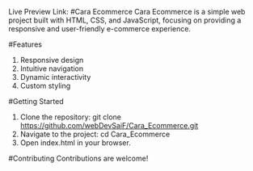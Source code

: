 Live Preview Link:
#Cara Ecommerce
Cara Ecommerce is a simple web project built with HTML, CSS, and JavaScript, focusing on providing a responsive and user-friendly e-commerce experience.

#Features

1. Responsive design
2. Intuitive navigation
3. Dynamic interactivity
4. Custom styling

#Getting Started

1. Clone the repository: git clone https://github.com/webDevSaiF/Cara_Ecommerce.git
2. Navigate to the project: cd Cara_Ecommerce
3. Open index.html in your browser.

#Contributing
Contributions are welcome!
